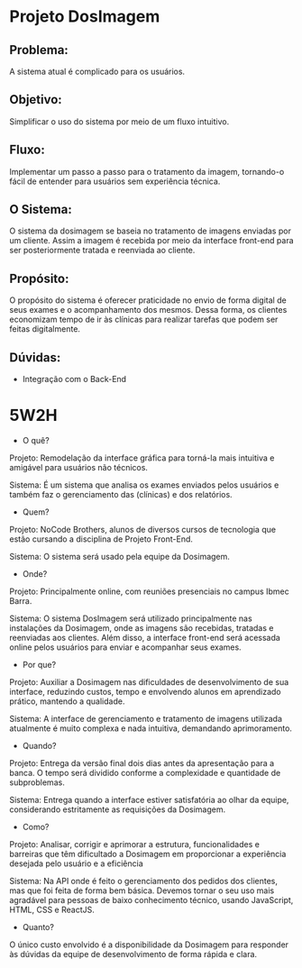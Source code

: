 # Projeto DosImagem

## Problema:
A sistema atual é complicado para os usuários.

## Objetivo:
Simplificar o uso do sistema por meio de um fluxo intuitivo.

## Fluxo:
Implementar um passo a passo para o tratamento da imagem, tornando-o fácil de entender para usuários sem experiência técnica.

## O Sistema:
O sistema da dosimagem se baseia no tratamento de imagens enviadas por um cliente. Assim a imagem é recebida por meio da interface front-end para ser posteriormente tratada e reenviada ao cliente.

## Propósito:
O propósito do sistema é oferecer praticidade no envio de forma digital de seus exames e o acompanhamento dos mesmos.
Dessa forma, os clientes economizam tempo de ir às clínicas para realizar tarefas que podem ser feitas digitalmente.

## Dúvidas:
- Integração com o Back-End

# 5W2H

- O quê?

Projeto: Remodelação da interface gráfica para torná-la mais intuitiva e amigável para usuários não técnicos.

Sistema: É um sistema que analisa os exames enviados pelos usuários e também faz o gerenciamento das (clínicas) e dos relatórios. 
  
- Quem?

Projeto: NoCode Brothers, alunos de diversos cursos de tecnologia que estão cursando a disciplina de Projeto Front-End.

Sistema: O sistema será usado pela equipe da Dosimagem.
  
- Onde?

Projeto: Principalmente online, com reuniões presenciais no campus Ibmec Barra.

Sistema: O sistema DosImagem será utilizado principalmente nas instalações da Dosimagem, onde as imagens são recebidas, tratadas e reenviadas aos clientes. Além disso, a interface front-end será acessada online pelos usuários para enviar e acompanhar seus exames.
  
- Por que?

Projeto: Auxiliar a Dosimagem nas dificuldades de desenvolvimento de sua interface, reduzindo custos, tempo e envolvendo alunos em aprendizado prático, mantendo a qualidade.

Sistema: A interface de gerenciamento e tratamento de imagens utilizada atualmente é muito complexa e nada intuitiva, demandando aprimoramento.
  
- Quando?

Projeto: Entrega da versão final dois dias antes da apresentação para a banca. O tempo será dividido conforme a complexidade e quantidade de subproblemas.

Sistema: Entrega quando a interface estiver satisfatória ao olhar da equipe, considerando estritamente as requisições da Dosimagem.

- Como?

Projeto: Analisar, corrigir e aprimorar a estrutura, funcionalidades e barreiras que têm dificultado a Dosimagem em proporcionar a experiência desejada pelo usuário e a eficiência

Sistema: Na API onde é feito o gerenciamento dos pedidos dos clientes, mas que foi feita de forma bem básica. Devemos tornar o seu uso mais agradável para pessoas de baixo conhecimento técnico, usando JavaScript, HTML, CSS e ReactJS.
  
- Quanto?

O único custo envolvido é a disponibilidade da Dosimagem para responder às dúvidas da equipe de desenvolvimento de forma rápida e clara.
